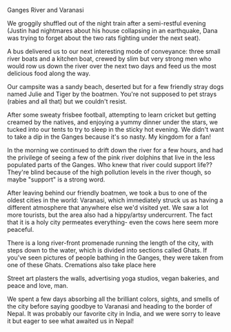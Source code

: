 Ganges River and Varanasi

We groggily shuffled out of the night train after a semi-restful evening (Justin had nightmares about his house collapsing in an earthquake, Dana was trying to forget about the two rats fighting under the next seat).

A bus delivered us to our next interesting mode of conveyance: three small river boats and a kitchen boat, crewed by slim but very strong men who would row us down the river over the next two days and feed us the most delicious food along the way.

Our campsite was a sandy beach, deserted but for a few friendly stray dogs named Julie and Tiger by the boatmen.  You're not supposed to pet strays (rabies and all that) but we couldn't resist.

After some sweaty frisbee football, attempting to learn cricket but getting creamed by the natives, and enjoying a yummy dinner under the stars, we tucked into our tents to try to sleep in the sticky hot evening.  We didn't want to take a dip in the Ganges because it's so nasty.  My kingdom for a fan!

In the morning we continued to drift down the river for a few hours, and had the privilege of seeing a few of the pink river dolphins that live in the less populated parts of the Ganges.  Who knew that river could support life??  They're blind because of the high pollution levels in the river though, so maybe "support" is a strong word.

After leaving behind our friendly boatmen, we took a bus to one of the oldest cities in the world: Varanasi, which immediately struck us as having a different atmosphere that anywhere else we'd visited yet.  We saw a lot more tourists, but the area also had a hippy/artsy undercurrent.  The fact that it is a holy city permeates everything- even the cows here seem more peaceful.

There is a long river-front promenade running the length of the city, with steps down to the water, which is divided into sections called Ghats.  If you've seen pictures of people bathing in the Ganges, they were taken from one of these Ghats.  Cremations also take place here

Street art plasters the walls, advertising yoga studios, vegan bakeries, and peace and love, man.

We spent a few days absorbing all the brilliant colors, sights, and smells of the city before saying goodbye to Varanasi and heading to the border of Nepal.  It was probably our favorite city in India, and we were sorry to leave it but eager to see what awaited us in Nepal!

